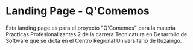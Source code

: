 # Landing Page - Q'Comemos
Esta landing page es para el proyecto "Q'Comemos" para la materia Practicas Profesionalizantes 2 de la carrera Tecnicatura en Desarrollo de Software que se dicta en el Centro Regional Universitario de Ituzaingó.
